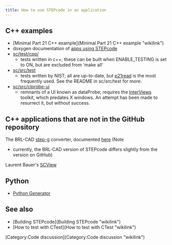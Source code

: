 ```yaml
---
title: How to use STEPcode in an application
---
```


C++ examples
------------

-   [Minimal Part 21 C++
    example](Minimal Part 21 C++ example "wikilink")
-   doxygen documentation of [apps using
    STEPcode](http://stepcode.org/stepcode-use-doxygen/)
-   [sc/test/cpp/](http://github.com/stepcode/stepcode/tree/master/test/cpp/)
    - tests written in c++; these can be built when ENABLE\_TESTING is
    set to ON, but are excluded from 'make all'
-   [sc/src/test](http://github.com/stepcode/stepcode/tree/master/src/test)
    - tests written by NIST; all are up-to-date, but
    [p21read](https://github.com/stepcode/stepcode/blob/master/src/test/p21read/p21read.cc#L138)
    is the most frequently used. See the README in sc/src/test for more.
-   [sc/src/clprobe-ui](http://github.com/stepcode/stepcode/tree/master/src/clprobe-ui)
    - remnants of a UI known as dataProbe; requires the
    [InterViews](http://www.ivtools.org/ivtools/interviews.html)
    toolkit, which predates X windows. An attempt has been made to
    resurrect it, but without success.

C++ applications that are not in the GitHub repository
------------------------------------------------------

The BRL-CAD
[step-g](http://brlcad.svn.sourceforge.net/viewvc/brlcad/brlcad/trunk/src/conv/step/)
converter, documented
[here](http://stepcode.org/stepcode-use-doxygen/step-g_8cpp.html) (Note
- currently, the BRL-CAD version of STEPcode differs slightly from the
version on GitHub)

Laurent Bauer's [SCView](https://github.com/LaurentBauer/SCView/wiki)

Python
------

-   [Python
    Generator](http://github.com/stepcode/stepcode/wiki/python-generator)

See also
--------

-   [Building STEPcode](Building STEPcode "wikilink")
-   [How to test with CTest](How to test with CTest "wikilink")

[Category:Code discussion](Category:Code discussion "wikilink")
